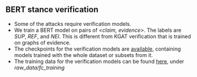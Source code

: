 ## BERT stance verification 
- Some of the attacks require verification models. 
- We train a BERT model on pairs of *<claim, evidence>*. The labels are *SUP*, *REF*, and *NEI*. This is different from KGAT verification that is trained on graphs of evidence. 
- The checkpoints for the verification models are [available](https://oc.cs.uni-saarland.de/owncloud/index.php/s/WKqPaHijfBPxoW5), containing models trained with the whole dataset or subsets from it.
- The training data for the verification models can be found [here](https://drive.google.com/drive/folders/1xbSzefjPm4Ii5WQSKX2C5wT5MydBkqcT?usp=sharing), under *raw_data/fc_training* 
